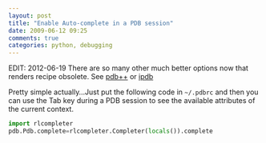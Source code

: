 ```yaml
---
layout: post
title: "Enable Auto-complete in a PDB session"
date: 2009-06-12 09:25
comments: true
categories: python, debugging
---
```


EDIT: 2012-06-19 There are so many other much better options now that renders recipe obsolete. See [pdb++](https://bitbucket.org/antocuni/pdb/src) or [ipdb](https://github.com/gotcha/ipdb)

Pretty simple actually…Just put the following code in `~/.pdbrc` and then you can use the Tab key during a PDB session to see the available attributes of the current context.

```python
import rlcompleter
pdb.Pdb.complete=rlcompleter.Completer(locals()).complete
```
